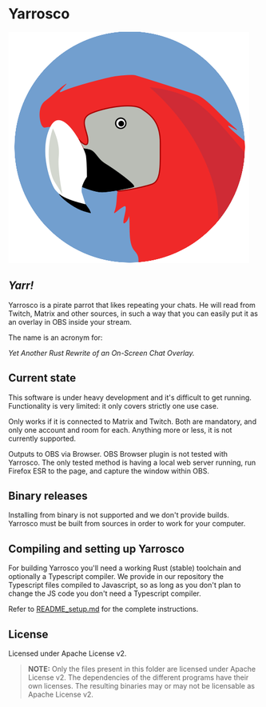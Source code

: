 Yarrosco
============

![Meet Yarrosco](yarrosco_logo.png)

*Yarr!*
-------

Yarrosco is a pirate parrot that likes repeating your chats. He will read from Twitch, Matrix and other sources, in such a way that you can easily put it as an overlay in OBS inside your stream.

The name is an acronym for:

*Yet Another Rust Rewrite of an On-Screen Chat Overlay.*


Current state
--------------

This software is under heavy development and it's difficult to get running.
Functionality is very limited: it only covers strictly one use case.

Only works if it is connected to Matrix and Twitch. Both are
mandatory, and only one account and room for each. Anything more or less, it is
not currently supported.

Outputs to OBS via Browser. OBS Browser plugin is not tested with Yarrosco.
The only tested method is having a local web server running, run Firefox ESR to
the page, and capture the window within OBS.

Binary releases
---------------

Installing from binary is not supported and we don't provide builds. Yarrosco
must be built from sources in order to work for your computer.

Compiling and setting up Yarrosco
----------------------------------

For building Yarrosco you'll need a working Rust (stable) toolchain and 
optionally a Typescript compiler. We provide in our repository the Typescript
files compiled to Javascript, so as long as you don't plan to change the JS code
you don't need a Typescript compiler.

Refer to [README_setup.md](./README_setup.md) for the complete instructions.

License
--------

Licensed under Apache License v2.

> **NOTE:** Only the files present in this folder are licensed under Apache License v2.
  The dependencies of the different programs have their own licenses. 
  The resulting binaries may or may not be licensable as Apache License v2.


